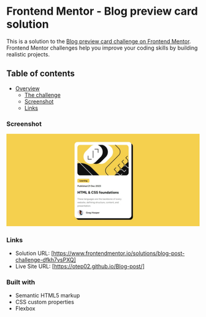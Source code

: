 # Frontend Mentor - Blog preview card solution

This is a solution to the [Blog preview card challenge on Frontend Mentor](https://www.frontendmentor.io/challenges/blog-preview-card-ckPaj01IcS). Frontend Mentor challenges help you improve your coding skills by building realistic projects. 

## Table of contents

- [Overview](#overview)
  - [The challenge](#the-challenge)
  - [Screenshot](#screenshot)
  - [Links](#links)


### Screenshot

![](./blog.jpeg)


### Links

- Solution URL: [https://www.frontendmentor.io/solutions/blog-post-challenge-dfkh7vsPXQ]
- Live Site URL: [https://otep02.github.io/Blog-post/]

### Built with

- Semantic HTML5 markup
- CSS custom properties
- Flexbox
